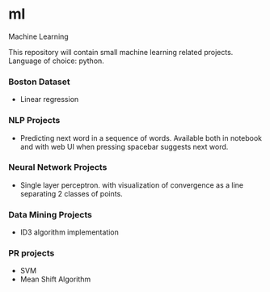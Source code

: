 # ml
Machine Learning

This repository will contain small machine learning related projects. Language of choice: python.

### Boston Dataset
- Linear regression

### NLP Projects
- Predicting next word in a sequence of words. Available both in notebook and with web UI when pressing spacebar suggests next word.

### Neural Network Projects
- Single layer perceptron. with visualization of convergence as a line separating 2 classes of points.

### Data Mining Projects
- ID3 algorithm implementation

### PR projects
- SVM
- Mean Shift Algorithm

